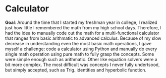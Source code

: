 # Calculator

**Goal**: Around the time that I started my freshman year in college, I realized just how little I remembered the math from my high school days. Therefore, I had the idea to manually code out the math for a multi-functional calculator that ranges from basic arithmatic to advanced calculus.
Because of my slow decrease in understanding even the most basic math operations, I gave myself a challenge: code a calculator using Python and manually do every single math operation using pure math to fully grasp the concepts. Some were simple enough such as arithmatic. Other like equation solvers were a bit more complex. The most difficult was concepts I never fully undertsood, but simply accepted, such as Trig. identities and hyperbolic function. 
